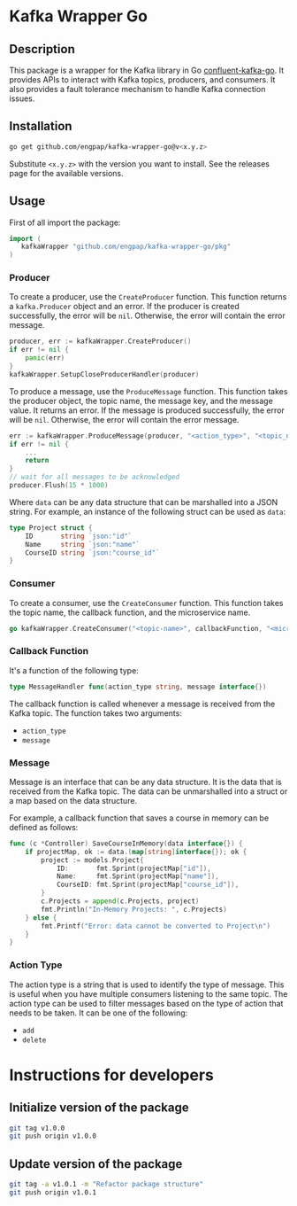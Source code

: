 # Kafka Wrapper Go
## Description
This package is a wrapper for the Kafka library in Go [confluent-kafka-go](https://github.com/confluentinc/confluent-kafka-go). It provides APIs to interact with Kafka topics, producers, and consumers. It also provides a fault tolerance mechanism to handle Kafka connection issues.

## Installation
```bash
go get github.com/engpap/kafka-wrapper-go@v<x.y.z>
```
Substitute `<x.y.z>` with the version you want to install. See the releases page for the available versions.

## Usage
First of all import the package:
```go
import (
   kafkaWrapper "github.com/engpap/kafka-wrapper-go/pkg"
)
```

### Producer
To create a producer, use the `CreateProducer` function. This function returns a `kafka.Producer` object and an error. If the producer is created successfully, the error will be `nil`. Otherwise, the error will contain the error message.
```go
producer, err := kafkaWrapper.CreateProducer()
if err != nil {
    panic(err)
}
kafkaWrapper.SetupCloseProducerHandler(producer)
```
To produce a message, use the `ProduceMessage` function. This function takes the producer object, the topic name, the message key, and the message value. It returns an error. If the message is produced successfully, the error will be `nil`. Otherwise, the error will contain the error message.
```go
err := kafkaWrapper.ProduceMessage(producer, "<action_type>", "<topic_name>", data)
if err != nil {
    ...
    return
}
// wait for all messages to be acknowledged
producer.Flush(15 * 1000)

```
Where `data` can be any data structure that can be marshalled into a JSON string. For example, an instance of the following struct can be used as `data`:
```go
type Project struct {
	ID       string `json:"id"`
	Name     string `json:"name"`
	CourseID string `json:"course_id"`
}
```

### Consumer
To create a consumer, use the `CreateConsumer` function. This function takes the topic name, the callback function, and the microservice name.
```go
go kafkaWrapper.CreateConsumer("<topic-name>", callbackFunction, "<microservice-name>")
```


### Callback Function
It's a function of the following type:
```go
type MessageHandler func(action_type string, message interface{})
```
The callback function is called whenever a message is received from the Kafka topic. The function takes two arguments:
- `action_type`
- `message`

### Message
Message is an interface that can be any data structure. It is the data that is received from the Kafka topic. The data can be unmarshalled into a struct or a map based on the data structure.

For example, a callback function that saves a course in memory can be defined as follows:
```go
func (c *Controller) SaveCourseInMemory(data interface{}) {
	if projectMap, ok := data.(map[string]interface{}); ok {
		project := models.Project{
			ID:       fmt.Sprint(projectMap["id"]),
			Name:     fmt.Sprint(projectMap["name"]),
			CourseID: fmt.Sprint(projectMap["course_id"]),
		}
		c.Projects = append(c.Projects, project)
		fmt.Println("In-Memory Projects: ", c.Projects)
	} else {
		fmt.Printf("Error: data cannot be converted to Project\n")
	}
}
```     

### Action Type
The action type is a string that is used to identify the type of message. This is useful when you have multiple consumers listening to the same topic. The action type can be used to filter messages based on the type of action that needs to be taken.
It can be one of the following:
- `add`
- `delete`



# Instructions for developers
## Initialize version of the package
```bash
git tag v1.0.0
git push origin v1.0.0
```

## Update version of the package
```bash
git tag -a v1.0.1 -m "Refactor package structure"
git push origin v1.0.1
```